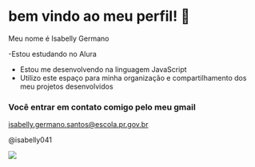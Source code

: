 # bem vindo ao meu perfil! 🤍

 Meu nome é Isabelly Germano

-Estou estudando no Alura
- Estou me desenvolvendo na linguagem JavaScript
- Utilizo este espaço para minha organização e compartilhamento dos meu projetos desenvolvidos

### Você entrar em contato comigo pelo meu gmail

isabelly.germano.santos@escola.pr.gov.br

@isabelly041

![](https://media.tenor.com/UZJd1pjj4NMAAAAC/surprised-pikachu.gif)
